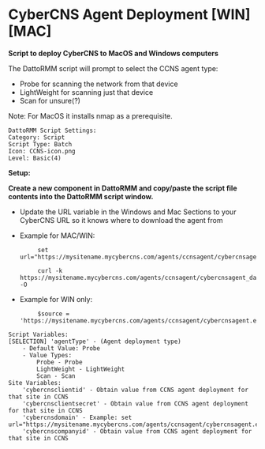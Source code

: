# CyberCNS Agent Deployment [WIN][MAC]
**Script to deploy CyberCNS to MacOS and Windows computers**

The DattoRMM script will prompt to select the CCNS agent type:
  - Probe for scanning the network from that device
  - LightWeight for scanning just that device
  - Scan for unsure(?)
  
  Note: For MacOS it installs nmap as a prerequisite.

```
DattoRMM Script Settings:
Category: Script
Script Type: Batch
Icon: CCNS-icon.png
Level: Basic(4)
```
**Setup:**

**Create a new component in DattoRMM and copy/paste the script file contents into the DattoRMM script window.**
 - Update the URL variable in the Windows and Mac Sections to your CyberCNS URL so it knows where to download the agent from
 - Example for MAC/WIN: 
 
 			set url="https://mysitename.mycybercns.com/agents/ccnsagent/cybercnsagent.exe"
 
 			curl -k https://mysitename.mycybercns.com/agents/ccnsagent/cybercnsagent_darwin -O
			
 - Example for WIN only: 
 		
			$source = 'https://mysitename.mycybercns.com/agents/ccnsagent/cybercnsagent.exe' 
	
```
Script Variables:
[SELECTION] 'agentType' - (Agent deployment type)
	- Default Value: Probe
	- Value Types:
		Probe - Probe
		LightWeight - LightWeight
		Scan - Scan
Site Variables:
	'cybercnsclientid' - Obtain value from CCNS agent deployment for that site in CCNS
	'cybercnsclientsecret' - Obtain value from CCNS agent deployment for that site in CCNS
	'cybercnsdomain' - Example: set url="https://mysitename.mycybercns.com/agents/ccnsagent/cybercnsagent.exe"
	'cybercnscompanyid' - Obtain value from CCNS agent deployment for that site in CCNS
```
